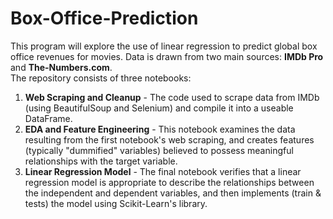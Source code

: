 # Box-Office-Prediction
This program will explore the use of linear regression to predict global box office revenues for movies. Data is drawn from two main sources: **IMDb Pro** and **The-Numbers.com**.  
The repository consists of three notebooks:
1. **Web Scraping and Cleanup** - The code used to scrape data from IMDb (using BeautifulSoup and Selenium) and compile it into a useable DataFrame. 
2. **EDA and Feature Engineering** - This notebook examines the data resulting from the first notebook's web scraping, and creates features (typically "dummified" variables) believed to possess meaningful relationships with the target variable.
3. **Linear Regression Model** - The final notebook verifies that a linear regression model is appropriate to describe the relationships between the independent and dependent variables, and then implements (train & tests) the model using Scikit-Learn's library.
